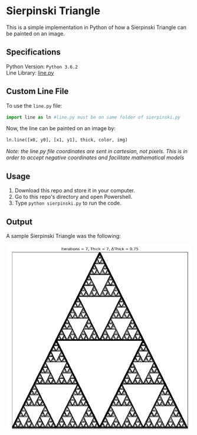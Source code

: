 # Sierpinski Triangle

This is a simple implementation in Python of how a Sierpinski Triangle can be painted on an image. <br />

## Specifications

Python Version: `Python 3.6.2` <br />
Line Library: [line.py](https://github.com/the-other-mariana/code-journal/blob/master/poly-spiral/line.py) <br />

## Custom Line File

To use the `line.py` file: <br />

```Python
import line as ln #line.py must be on same folder of sierpinski.py
```

Now, the line can be painted on an image by:

```Python
ln.line([x0, y0], [x1, y1], thick, color, img)
```
*Note: the line.py file coordinates are sent in cartesian, not pixels. This is in order to accept negative coordinates and facilitate mathematical models*

## Usage

1. Download this repo and store it in your computer.
1. Go to this repo's directory and open Powershell.
1. Type `python sierpinski.py` to run the code.

## Output

A sample Sierpinski Triangle was the following: <br />

![alt text](https://github.com/the-other-mariana/code-journal/blob/master/sierpinski-triangle/output/tri03.png) <br />

